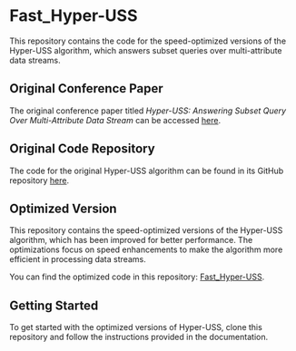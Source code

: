 # Fast_Hyper-USS

This repository contains the code for the speed-optimized versions of the Hyper-USS algorithm, which answers subset queries over multi-attribute data streams. 

## Original Conference Paper

The original conference paper titled *Hyper-USS: Answering Subset Query Over Multi-Attribute Data Stream* can be accessed [here](https://dl.acm.org/doi/pdf/10.1145/3580305.3599383).

## Original Code Repository

The code for the original Hyper-USS algorithm can be found in its GitHub repository [here](https://github.com/HyperUSS/HyperUSS).

## Optimized Version

This repository contains the speed-optimized versions of the Hyper-USS algorithm, which has been improved for better performance. The optimizations focus on speed enhancements to make the algorithm more efficient in processing data streams.

You can find the optimized code in this repository: [Fast_Hyper-USS](https://github.com/moxiaoshao/Fast_Hyper-USS/blob/master/CPU2.0).

## Getting Started

To get started with the optimized versions of Hyper-USS, clone this repository and follow the instructions provided in the documentation.



